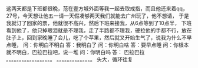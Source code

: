 这两天都是下班都很晚，范在壹方城外面等我一起去取戒指，而且他还来着qq，
27号，今天想让他五一请一天假凑够两天我们就能去广州玩了，他不想请， 于是我就订了回家的票，他就很不高兴，然后下班来接我，从6点等到了10点半，
下班看到他了，他只掉眼泪就是不理我，走了半路都不理我，硬拉他的手都不行，放在肚子上，回到家晚睡了会儿，吃了个苹果，然后就又开始生气了，说我为什么不早点睡， 
问：你明白不明白
答：我明白了
问：你明白啥
答：要早点睡
问：你根本就不明白，巴拉巴拉吧，说一堆
问：你明白吗
答： 巴拉巴拉
。。。。。。。。。。。。。。。。。。
。。。。。。。。。。。。。。
头大，循环往复
